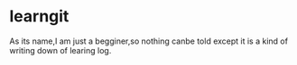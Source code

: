 # learngit
As its name,I am just a begginer,so nothing canbe told except it is a kind of writing down of learing log.
